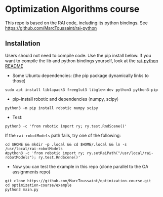 # Optimization Algorithms course

This repo is based on the RAI code, including its python bindings. See https://github.com/MarcToussaint/rai-python 

## Installation

Users should not need to compile code. Use the pip install below. If you want to compile the lib and python bindings yourself, look at the [rai-python README](https://github.com/MarcToussaint/rai-python)


* Some Ubuntu dependencies: (the pip package dynamically links to those)
```
sudo apt install liblapack3 freeglut3 libglew-dev python3 python3-pip
```
* pip-install robotic and dependencies (numpy, scipy)
```
python3 -m pip install robotic numpy scipy
```
* Test:
```
python3 -c 'from robotic import ry; ry.test.RndScene()'
```
If the `rai-robotModels` path fails, try one of the following:
```
cd $HOME && mkdir -p .local && cd $HOME/.local && ln -s /usr/local/rai-robotModels
#python3 -c 'from robotic import ry; ry.setRaiPath("/usr/local/rai-robotModels"); ry.test.RndScene()'
```
* Now you can test the example in this repo (clone parallel to the OA assignments repo)
```
git clone https://github.com/MarcToussaint/optimization-course.git
cd optimization-course/example
python3 main.py
```
